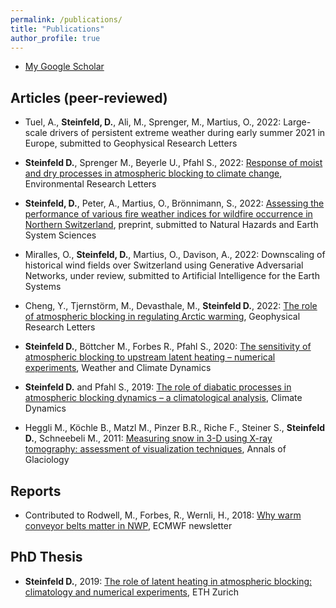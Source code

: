```yaml
---
permalink: /publications/
title: "Publications"
author_profile: true
---
```



- [My Google Scholar](https://scholar.google.com/citations?user=iyS5s0wAAAAJ&hl=de&oi=ao)

Articles (peer-reviewed)
-----------------------

- Tuel, A., **Steinfeld, D.**, Ali, M., Sprenger, M., Martius, O., 2022: Large-scale drivers of persistent extreme weather during early summer 2021 in Europe, submitted to Geophysical Research Letters

- **Steinfeld D.**, Sprenger M., Beyerle U., Pfahl S., 2022: [Response of moist and dry processes in atmospheric blocking to climate change](https://doi.org/10.1088/1748-9326/ac81af), Environmental Research Letters

- **Steinfeld, D.**, Peter, A., Martius, O., Brönnimann, S., 2022: [Assessing the performance of various fire weather indices for wildfire occurrence in Northern Switzerland](https://doi.org/10.5194/egusphere-2022-92), preprint, submitted to Natural Hazards and Earth System Sciences

- Miralles, O., **Steinfeld, D.**, Martius, O., Davison, A., 2022: Downscaling of historical wind fields over Switzerland using Generative Adversarial Networks, under review, submitted to Artificial Intelligence for the Earth Systems

- Cheng, Y., Tjernstörm, M., Devasthale, M., **Steinfeld D.**, 2022: [The role of atmospheric blocking in regulating Arctic warming](https://doi.org/10.1029/2022GL097899), Geophysical Research Letters

- **Steinfeld D.**, Böttcher M., Forbes R., Pfahl S., 2020: [The sensitivity of atmospheric blocking to upstream latent heating – numerical experiments](https://wcd.copernicus.org/articles/1/405/2020/wcd-1-405-2020.html), Weather and Climate Dynamics

- **Steinfeld D.** and Pfahl S., 2019: [The role of diabatic processes in atmospheric blocking dynamics – a climatological analysis](https://link.springer.com/article/10.1007%2Fs00382-019-04919-6), Climate Dynamics

- Heggli M., Köchle B., Matzl M., Pinzer B.R., Riche F., Steiner S., **Steinfeld D.**, Schneebeli M., 2011: [Measuring snow in 3-D using X-ray tomography: assessment of visualization techniques](https://doi.org/10.3189/172756411797252202), Annals of Glaciology

Reports
----------

- Contributed to Rodwell, M., Forbes, R., Wernli, H., 2018: [Why warm conveyor belts matter in NWP](https://www.ecmwf.int/node/18203), ECMWF newsletter

PhD Thesis
------------

- **Steinfeld D.**, 2019: [The role of latent heating in atmospheric blocking: climatology and numerical experiments](https://www.research-collection.ethz.ch/handle/20.500.11850/380041), ETH Zurich
